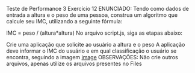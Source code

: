 Teste de Performance 3
Exercício 12
ENUNCIADO:
Tendo como dados de entrada a altura e o peso de uma pessoa, construa um algoritmo que calcule seu IMC, utilizando a seguinte fórmula:

IMC = peso / (altura*altura)
No arquivo script.js, siga as etapas abaixo:

Crie uma aplicação que solicite ao usuário a altura e o peso
A aplicação deve informar o IMC do usuário e em qual classificação o usuário se encontra, seguindo a imagem 
[image](tp12.png)
OBSERVAÇÕES:
Não crie outros arquivos, apenas utilize os arquivos presentes no Files
